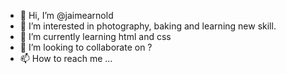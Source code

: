 - 👋 Hi, I’m @jaimearnold
- 👀 I’m interested in photography, baking and learning new skill.
- 🌱 I’m currently learning html and css 
- 💞️ I’m looking to collaborate on ?
- 📫 How to reach me ...

<!---
jaimearnold/jaimearnold is a ✨ special ✨ repository because its `README.md` (this file) appears on your GitHub profile.
You can click the Preview link to take a look at your changes.
--->
